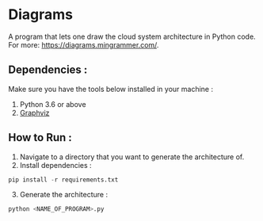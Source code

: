 # Diagrams

A program that lets one draw the cloud system architecture in Python code. For more: https://diagrams.mingrammer.com/.

## Dependencies :

Make sure you have the tools below installed in your machine : 
1. Python 3.6 or above
2. [Graphviz](https://graphviz.org/download/)

## How to Run :

1. Navigate to a directory that you want to generate the architecture of.
2. Install dependencies :

```python
pip install -r requirements.txt
```

3. Generate the architecture : 

```python
python <NAME_OF_PROGRAM>.py
```
